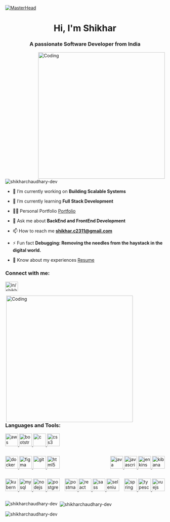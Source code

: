 [![MasterHead](https://camo.githubusercontent.com/2770cb93e25ba3e15252be2731557b4365b1224da5fce00750570fc5b22d9441/68747470733a2f2f7777772e61726b61736f667477617265732e636f6d2f626c6f672f77702d636f6e74656e742f75706c6f6164732f323032312f30312f6865616465725f62616e6e65722d322e6a7067)](https://shikharchaudhary-dev.io)

<h1 align="center">Hi, I'm Shikhar</h1>
<h3 align="center">A passionate Software Developer from India</h3>
<img align="right" alt="Coding" width="400"
    src="https://camo.githubusercontent.com/cae12fddd9d6982901d82580bdf321d81fb299141098ca1c2d4891870827bf17/68747470733a2f2f6d69726f2e6d656469756d2e636f6d2f6d61782f313336302f302a37513379765349765f7430696f4a2d5a2e676966">

<p align="left"> <img
        src="https://komarev.com/ghpvc/?username=shikharchaudhary-dev&label=Profile%20views&color=0e75b6&style=flat"
        alt="shikharchaudhary-dev" /> </p>

- 🔭 I’m currently working on **Building Scalable Systems**

- 🌱 I’m currently learning **Full Stack Development**

- 👨‍💻 Personal Portfolio
[Portfolio](https://shikharchaudhary-dev.github.io/Portfolio/Portfolio.html)

- 💬 Ask me about **BackEnd and FrontEnd Development**

- 📫 How to reach me **shikhar.c2311@gmail.com**

- ⚡ Fun fact **Debugging: Removing the needles from the haystack in the digital world.**

- 📄 Know about my experiences [Resume](https://drive.google.com/file/d/1TlPosgavpXWUNdL56q3Lkyb_Mx57SVH1/view?usp=sharing)

<h3 align="left">Connect with me:</h3>
<p align="left">
    <a href="https://linkedin.com/in/in/shikharchaudhary2311" target="blank"><img align="center"
            src="https://cdn-icons-png.flaticon.com/256/174/174857.png"
            alt="in/shikharchaudhary2311" height="30" width="40" /></a>
</p>


<div style="display: flex; flex-wrap: wrap; justify-content: space-between;">
    <div>
        <img align="right" alt="Coding" width="400"
    src="https://www.boardinfinity.com/blog/content/images/2023/01/Frontend-vs-Backend.png">
        <h3 align="left">Languages and Tools:</h3>
        <p align="left"  >
            <a href="https://aws.amazon.com" target="_blank" rel="noreferrer"> <img
            src="https://upload.wikimedia.org/wikipedia/commons/thumb/9/93/Amazon_Web_Services_Logo.svg/1024px-Amazon_Web_Services_Logo.svg.png"
            alt="aws" width="40" height="40" /> </a>
    <a href="https://getbootstrap.com" target="_blank" rel="noreferrer"> <img
            src="https://upload.wikimedia.org/wikipedia/commons/thumb/b/b2/Bootstrap_logo.svg/1280px-Bootstrap_logo.svg.png"
            alt="bootstrap" width="40" height="40" /> </a>
    <a href="https://www.cprogramming.com/" target="_blank" rel="noreferrer"> <img
            src="https://upload.wikimedia.org/wikipedia/commons/thumb/1/18/C_Programming_Language.svg/695px-C_Programming_Language.svg.png"
            alt="c" width="40" height="40" /> </a>
    <a href="https://www.w3schools.com/css/" target="_blank" rel="noreferrer"> <img
            src="https://upload.wikimedia.org/wikipedia/commons/thumb/6/62/CSS3_logo.svg/1024px-CSS3_logo.svg.png"
            alt="css3" width="40" height="40" /> </a>
        </p>
    </div>
    <div>
        <p align="left">
             <a href="https://www.docker.com/" target="_blank" rel="noreferrer"> <img
            src="https://i.pinimg.com/originals/5c/bb/a7/5cbba74b40ec0c0ce77b3db3ec1a5e05.png" alt="docker" width="40"
            height="40" /> </a>
    <a href="https://www.figma.com/" target="_blank" rel="noreferrer"> <img
            src="https://www.vectorlogo.zone/logos/figma/figma-icon.svg" alt="figma" width="40" height="40" /> </a>
    <a href="https://git-scm.com/" target="_blank" rel="noreferrer"> <img
            src="https://www.vectorlogo.zone/logos/git-scm/git-scm-icon.svg" alt="git" width="40" height="40" /> </a> <a
        href="https://www.w3schools.com/html/default.asp" target="_blank" rel="noreferrer"> <img
            src="https://upload.wikimedia.org/wikipedia/commons/thumb/6/61/HTML5_logo_and_wordmark.svg/512px-HTML5_logo_and_wordmark.svg.png"
            alt="html5" width="40" height="40" /> </a> 
        </p>
    </div>
    <div>
        <p align="left">
           <a href="https://www.java.com" target="_blank" rel="noreferrer">
        <img src="https://cdn.worldvectorlogo.com/logos/java.svg"
            alt="java" width="40" height="40" /> </a> <a href="https://developer.mozilla.org/en-US/docs/Web/JavaScript"
        target="_blank" rel="noreferrer"> <img
            src="https://upload.wikimedia.org/wikipedia/commons/thumb/b/ba/Javascript_badge.svg/1200px-Javascript_badge.svg.png"
            alt="javascript" width="40" height="40" /> </a> <a href="https://www.jenkins.io" target="_blank"
        rel="noreferrer"> <img src="https://www.vectorlogo.zone/logos/jenkins/jenkins-icon.svg" alt="jenkins" width="40"
            height="40" /> </a> <a href="https://www.elastic.co/kibana" target="_blank" rel="noreferrer"> <img
            src="https://www.vectorlogo.zone/logos/elasticco_kibana/elasticco_kibana-icon.svg" alt="kibana" width="40"
            height="40" /> </a> 
        </p>
    </div>
    <div>
        <p align="left">
           <a href="https://kubernetes.io" target="_blank" rel="noreferrer"> <img
            src="https://www.vectorlogo.zone/logos/kubernetes/kubernetes-icon.svg" alt="kubernetes" width="40"
            height="40" /> </a> <a href="https://www.mysql.com/" target="_blank" rel="noreferrer"> <img
            src="https://upload.wikimedia.org/wikipedia/commons/thumb/b/b2/Database-mysql.svg/1200px-Database-mysql.svg.png"
            alt="mysql" width="40" height="40" /> </a> <a href="https://nodejs.org" target="_blank" rel="noreferrer">
        <img src="https://upload.wikimedia.org/wikipedia/commons/thumb/d/d9/Node.js_logo.svg/2560px-Node.js_logo.svg.png"
            alt="nodejs" width="40" height="40" /> </a> <a href="https://www.postgresql.org" target="_blank"
        rel="noreferrer"> <img
            src="https://upload.wikimedia.org/wikipedia/commons/thumb/2/29/Postgresql_elephant.svg/1985px-Postgresql_elephant.svg.png"
            alt="postgresql" width="40" height="40" /> </a>
        </p>
    </div>
    <div>
        <p align="left">
            <a href="https://postman.com" target="_blank"
        rel="noreferrer"> <img src="https://www.vectorlogo.zone/logos/getpostman/getpostman-icon.svg" alt="postman"
            width="40" height="40" /> </a> <a href="https://reactjs.org/" target="_blank" rel="noreferrer"> <img
            src="https://reactnative.dev/img/header_logo.svg" alt="react" width="40" height="40" /> </a> <a
        href="https://sass-lang.com" target="_blank" rel="noreferrer"> <img
            src="https://encrypted-tbn0.gstatic.com/images?q=tbn:ANd9GcQBoZojKyF3vEZChNnBCJc4nFZgzG1ciCl-4pUNB0sqAmvpZu1lFT6UiS95VHAcKOPo_SE&usqp=CAU"
            alt="sass" width="40" height="40" /> </a> <a href="https://www.selenium.dev" target="_blank"
        rel="noreferrer"> <img src="https://upload.wikimedia.org/wikipedia/commons/d/d5/Selenium_Logo.png"
            alt="selenium" width="40" height="40" /> </a> 
        </p>
    </div>
    <div>
        <p align="left">
           <a href="https://spring.io/" target="_blank" rel="noreferrer">
        <img src="https://www.vectorlogo.zone/logos/springio/springio-icon.svg" alt="spring" width="40" height="40" />
    </a> <a href="https://www.typescriptlang.org/" target="_blank" rel="noreferrer"> <img
            src="https://upload.wikimedia.org/wikipedia/commons/thumb/4/4c/Typescript_logo_2020.svg/2048px-Typescript_logo_2020.svg.png"
            alt="typescript" width="40" height="40" /> </a> <a href="https://vuejs.org/" target="_blank"
        rel="noreferrer"> <img
            src="https://upload.wikimedia.org/wikipedia/commons/thumb/9/95/Vue.js_Logo_2.svg/1184px-Vue.js_Logo_2.svg.png"
            alt="vuejs" width="40" height="40" /> </a>
        </p>
    </div>
</div>



<p><img align="left"
        src="https://github-readme-stats.vercel.app/api/top-langs?username=shikharchaudhary-dev&show_icons=true&locale=en&layout=compact"
        alt="shikharchaudhary-dev" /></p>

<p>&nbsp;<img align="center"
        src="https://github-readme-stats.vercel.app/api?username=shikharchaudhary-dev&show_icons=true&locale=en"
        alt="shikharchaudhary-dev" /></p>

<p><img align="center" src="https://github-readme-streak-stats.herokuapp.com/?user=shikharchaudhary-dev&"
        alt="shikharchaudhary-dev" /></p>
